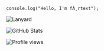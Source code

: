 ```
console.log("Hello, I'm fÃ¸rtext");
```

![Lanyard](https://lanyard.cnrad.dev/api/1222867645238345799)

![GitHub Stats](https://awesome-github-stats.azurewebsites.net/user-stats/fortextexe?cardType=github&theme=github-dark&showIcons=false&preferLogin=false&Border=DD272700&Ring=ffffff&Title=ffffff&Background=DD272700)

![Profile views](https://komarev.com/ghpvc/?username=fortextexe&label=Profile%20views&color=0e75b6&style=flat)
